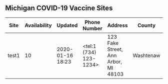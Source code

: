 ## Michigan COVID-19 Vaccine Sites

| Site     | Availability | Updated          | Phone Number     | Address                              | County    |
| -------- | ------------ | ---------------- | ---------------- | ------------------------------------ | --------- |
| test1    |      10      | 2020-01-16 18:23 | <tel:1 (734) 123-1234> | 123 Fake Street, Ann Arbor, MI 48103 | Washtenaw |
